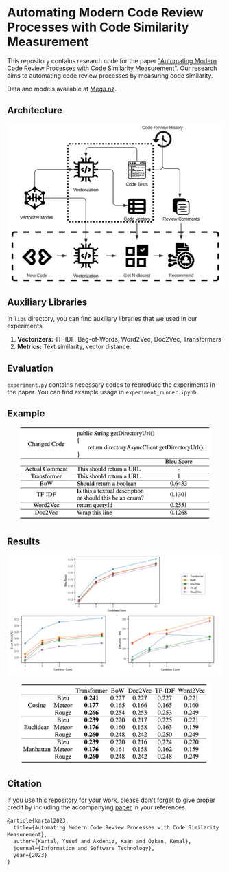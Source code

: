 # Automating Modern Code Review Processes with Code Similarity Measurement

This repository contains research code for the paper ["Automating Modern Code Review Processes with Code Similarity Measurement"](http://dx.doi.org/10.2139/ssrn.4450324). Our research aims to automating code review processes by measuring code similarity.

Data and models available at [Mega.nz](https://mega.nz/folder/kv4GDDJa#pcgag7752nVLPumSilU_yg).

## Architecture
<p  align="center">
<img src="public/architecture.png" width="500"></img>
<p>


## Auxiliary Libraries

In `libs` directory, you can find auxiliary libraries that we used in our experiments.

1. **Vectorizers:** TF-IDF, Bag-of-Words, Word2Vec, Doc2Vec, Transformers
2. **Metrics:** Text similarity, vector distance.

## Evaluation

`experiment.py` contains necessary codes to reproduce the experiments in the paper.
You can find example usage in `experiment_runner.ipynb`.

## Example

<p  align="center">
<img src="public/example.png" width="450"></img>
<p>


## Results

![Vectorizer Comparison](public/results_chart.png)
<p  align="center">
<img src="public/results_table.png" width="450"></img>
<p>

## Citation

If you use this repository for your work, please don't forget to give proper credit by including the accompanying [paper](https://dx.doi.org/10.2139/ssrn.4450324) in your references.

    @article{kartal2023,
      title={Automating Modern Code Review Processes with Code Similarity Measurement},
      author={Kartal, Yusuf and Akdeniz, Kaan and Özkan, Kemal},
      journal={Information and Software Technology},
      year={2023}
    }
